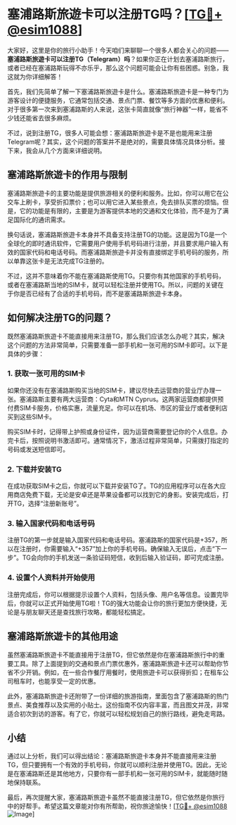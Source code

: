 # 塞浦路斯旅遊卡可以注册TG吗？[[TG💪+ @esim1088](https://t.me/s/esim1088)]

大家好，这里是你的旅行小助手！今天咱们来聊聊一个很多人都会关心的问题——**塞浦路斯旅遊卡可以注册TG（Telegram）吗**？如果你正在计划去塞浦路斯旅行，或者已经在塞浦路斯玩得不亦乐乎，那么这个问题可能会让你有些困惑。别急，我这就为你详细解答！

首先，我们先简单了解一下塞浦路斯旅遊卡是什么。塞浦路斯旅遊卡是一种专门为游客设计的便捷服务，它通常包括交通、景点门票、餐饮等多方面的优惠和便利。对于很多第一次来到塞浦路斯的人来说，这张卡简直就像“旅行神器”一样，能省不少钱还能省去很多麻烦。

不过，说到注册TG，很多人可能会想：塞浦路斯旅遊卡是不是也能用来注册Telegram呢？其实，这个问题的答案并不是绝对的，需要具体情况具体分析。接下来，我会从几个方面来详细说明。

## 塞浦路斯旅遊卡的作用与限制

塞浦路斯旅遊卡的主要功能是提供旅游相关的便利和服务。比如，你可以用它在公交车上刷卡，享受折扣票价；也可以用它进入某些景点，免去排队买票的烦恼。但是，它的功能是有限的，主要是为游客提供本地的交通和文化体验，而不是为了满足国际化的通讯需求。

换句话说，塞浦路斯旅遊卡本身并不具备支持注册TG的功能。这是因为TG是一个全球化的即时通讯软件，它需要用户使用手机号码进行注册，并且要求用户输入有效的国家代码和电话号码。而塞浦路斯旅遊卡并没有直接绑定手机号码的服务，所以单靠这张卡是无法完成TG注册的。

不过，这并不意味着你不能在塞浦路斯使用TG。只要你有其他国家的手机号码，或者在塞浦路斯当地的SIM卡，就可以轻松注册并使用TG。所以，问题的关键在于你是否已经有了合适的手机号码，而不是塞浦路斯旅遊卡本身。

## 如何解决注册TG的问题？

既然塞浦路斯旅遊卡不能直接用来注册TG，那么我们应该怎么办呢？其实，解决这个问题的方法非常简单，只需要准备一部手机和一张可用的SIM卡即可。以下是具体的步骤：

### 1. 获取一张可用的SIM卡

如果你还没有在塞浦路斯购买当地的SIM卡，建议尽快去运营商的营业厅办理一张。塞浦路斯主要有两大运营商：Cyta和MTN Cyprus。这两家运营商都提供预付费SIM卡服务，价格实惠，流量充足。你可以在机场、市区的营业厅或者便利店买到这些SIM卡。

购买SIM卡时，记得带上护照或身份证件，因为运营商需要登记你的个人信息。办完卡后，按照说明书激活即可。通常情况下，激活过程非常简单，只需拨打指定的号码或发送短信即可。

### 2. 下载并安装TG

在成功获取SIM卡之后，你就可以下载并安装TG了。TG的应用程序可以在各大应用商店免费下载，无论是安卓还是苹果设备都可以找到它的身影。安装完成后，打开TG，选择“注册新账号”。

### 3. 输入国家代码和电话号码

注册TG的第一步就是输入国家代码和电话号码。塞浦路斯的国家代码是+357，所以在注册时，你需要输入“+357”加上你的手机号码。确保输入无误后，点击“下一步”。TG会向你的手机发送一条验证码短信，收到后输入验证码，即可完成注册。

### 4. 设置个人资料并开始使用

注册完成后，你可以根据提示设置个人资料，包括头像、用户名等信息。设置完毕后，你就可以正式开始使用TG啦！TG的强大功能会让你的旅行更加方便快捷，无论是与朋友聊天还是查找旅行攻略，都能轻松搞定。

## 塞浦路斯旅遊卡的其他用途

虽然塞浦路斯旅遊卡不能直接用于注册TG，但它依然是你在塞浦路斯旅行中的重要工具。除了上面提到的交通和景点门票优惠外，塞浦路斯旅遊卡还可以帮助你节省不少开销。例如，在一些合作餐厅用餐时，使用旅遊卡可以获得折扣；在租车公司租车时，也能享受一定的优惠。

此外，塞浦路斯旅遊卡还附带了一份详细的旅游指南，里面包含了塞浦路斯的热门景点、美食推荐以及实用的小贴士。这份指南不仅内容丰富，而且图文并茂，非常适合初次到访的游客。有了它，你就可以轻松规划自己的旅行路线，避免走弯路。

## 小结

通过以上分析，我们可以得出结论：塞浦路斯旅遊卡本身并不能直接用来注册TG，但只要拥有一个有效的手机号码，你就可以顺利注册并使用TG。因此，无论是在塞浦路斯还是其他地方，只要你有一部手机和一张可用的SIM卡，就能随时随地保持联系。

最后，再次提醒大家，塞浦路斯旅遊卡虽然不能直接注册TG，但它依然是你旅行中的好帮手。希望这篇文章能对你有所帮助，祝你旅途愉快！[[TG💪+ @esim1088](https://t.me/s/esim1088) ![Image](https://i.postimg.cc/4NQfJmqS/Snipaste-2025-05-13-00-14-12.png)]